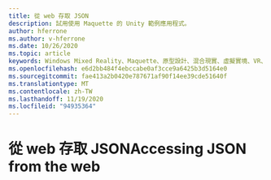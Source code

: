 ```yaml
---
title: 從 web 存取 JSON
description: 試用使用 Maquette 的 Unity 範例應用程式。
author: hferrone
ms.author: v-hferrone
ms.date: 10/26/2020
ms.topic: article
keywords: Windows Mixed Reality、Maquette、原型設計、混合現實、虛擬實境、VR、MR、意見反應、意見反應中樞、bug
ms.openlocfilehash: e6d2bb484f4ebccabe0af3cce9a6425b3d5164e0
ms.sourcegitcommit: fae413a2b0420e787671af90f14ee39cde51640f
ms.translationtype: MT
ms.contentlocale: zh-TW
ms.lasthandoff: 11/19/2020
ms.locfileid: "94935364"
---
```

# <a name="accessing-json-from-the-web"></a><span data-ttu-id="494f7-104">從 web 存取 JSON</span><span class="sxs-lookup"><span data-stu-id="494f7-104">Accessing JSON from the web</span></span>

<!-- TODO(Harrison/Stefan): Need cool header image from tutorial -->

<!-- TODO(Stefan): Create tutorial content and screenshots -->
